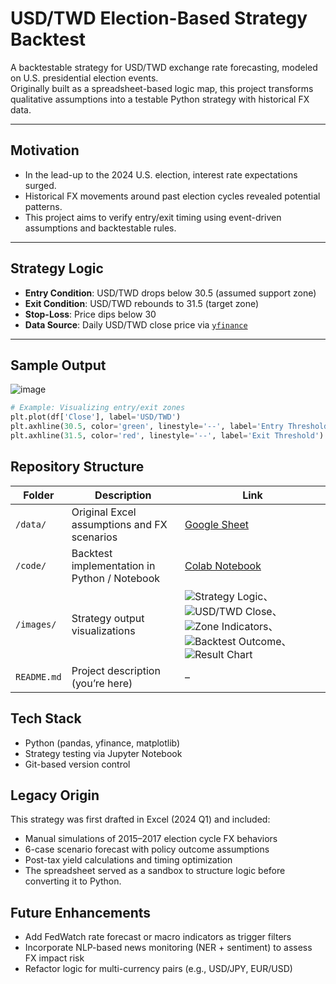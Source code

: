 # USD/TWD Election-Based Strategy Backtest

A backtestable strategy for USD/TWD exchange rate forecasting, modeled on U.S. presidential election events.  
Originally built as a spreadsheet-based logic map, this project transforms qualitative assumptions into a testable Python strategy with historical FX data.

---

## Motivation

- In the lead-up to the 2024 U.S. election, interest rate expectations surged.
- Historical FX movements around past election cycles revealed potential patterns.
- This project aims to verify entry/exit timing using event-driven assumptions and backtestable rules.

---

## Strategy Logic

- **Entry Condition**: USD/TWD drops below 30.5 (assumed support zone)
- **Exit Condition**: USD/TWD rebounds to 31.5 (target zone)
- **Stop-Loss**: Price dips below 30
- **Data Source**: Daily USD/TWD close price via [`yfinance`](https://pypi.org/project/yfinance/)

---

## Sample Output

![image](https://github.com/user-attachments/assets/59ffafeb-7f5a-4abe-9a93-58fb870632cf)

```python
# Example: Visualizing entry/exit zones
plt.plot(df['Close'], label='USD/TWD')
plt.axhline(30.5, color='green', linestyle='--', label='Entry Threshold')
plt.axhline(31.5, color='red', linestyle='--', label='Exit Threshold')
```

## Repository Structure

| Folder        | Description                                      | Link |
|---------------|--------------------------------------------------|------|
| `/data/`      | Original Excel assumptions and FX scenarios      | [Google Sheet](https://docs.google.com/spreadsheets/d/10DiAvFjMKqC1DRFANqVg_A8_3dPdnlSglUquVSOoeiU) |
| `/code/`      | Backtest implementation in Python / Notebook     | [Colab Notebook](https://colab.research.google.com/drive/1f6qG9ylhAXW93HMatvsUPBis_1k5Umj9?usp=sharing) |
| `/images/`    | Strategy output visualizations        |  ![Strategy Logic](https://github.com/user-attachments/assets/3a8b4931-5432-4d96-9e50-3229ec3e4c0b)、 ![USD/TWD Close](https://github.com/user-attachments/assets/2170d1dd-6240-4a3a-afa5-b4ac15fc7d45)、 ![Zone Indicators](https://github.com/user-attachments/assets/ffa79a0f-df39-4c6b-b163-09d395142031)、 ![Backtest Outcome](https://github.com/user-attachments/assets/21bb9189-1b38-4d4a-aba6-43de7a704081)、  ![Result Chart](https://github.com/user-attachments/assets/9d72c795-0d73-4f39-bc48-cf9ac6215505)    |
| `README.md`   | Project description (you’re here)                | –    |  


## Tech Stack
- Python (pandas, yfinance, matplotlib)
- Strategy testing via Jupyter Notebook
- Git-based version control

## Legacy Origin
This strategy was first drafted in Excel (2024 Q1) and included:
- Manual simulations of 2015–2017 election cycle FX behaviors
- 6-case scenario forecast with policy outcome assumptions
- Post-tax yield calculations and timing optimization
- The spreadsheet served as a sandbox to structure logic before converting it to Python.

## Future Enhancements
- Add FedWatch rate forecast or macro indicators as trigger filters
- Incorporate NLP-based news monitoring (NER + sentiment) to assess FX impact risk
- Refactor logic for multi-currency pairs (e.g., USD/JPY, EUR/USD)

